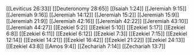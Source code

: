 [[Leviticus 26:33]]
[[Deuteronomy 28:65]]
[[Isaiah 1:24]]
[[Jeremiah 9:15]]
[[Jeremiah 9:16]]
[[Jeremiah 14:12]]
[[Jeremiah 15:2]]
[[Jeremiah 15:9]]
[[Jeremiah 21:9]]
[[Jeremiah 42:16]]
[[Jeremiah 42:22]]
[[Jeremiah 43:10]]
[[Jeremiah 44:27]]
[[Ezekiel 5:2]]
[[Ezekiel 5:10]]
[[Ezekiel 5:17]]
[[Ezekiel 6:8]]
[[Ezekiel 6:11]]
[[Ezekiel 6:12]]
[[Ezekiel 7:3]]
[[Ezekiel 7:15]]
[[Ezekiel 12:14]]
[[Ezekiel 14:21]]
[[Ezekiel 16:42]]
[[Ezekiel 21:22]]
[[Ezekiel 24:13]]
[[Ezekiel 43:8]]
[[Amos 9:4]]
[[Zechariah 7:14]]
[[Zechariah 13:7]]
